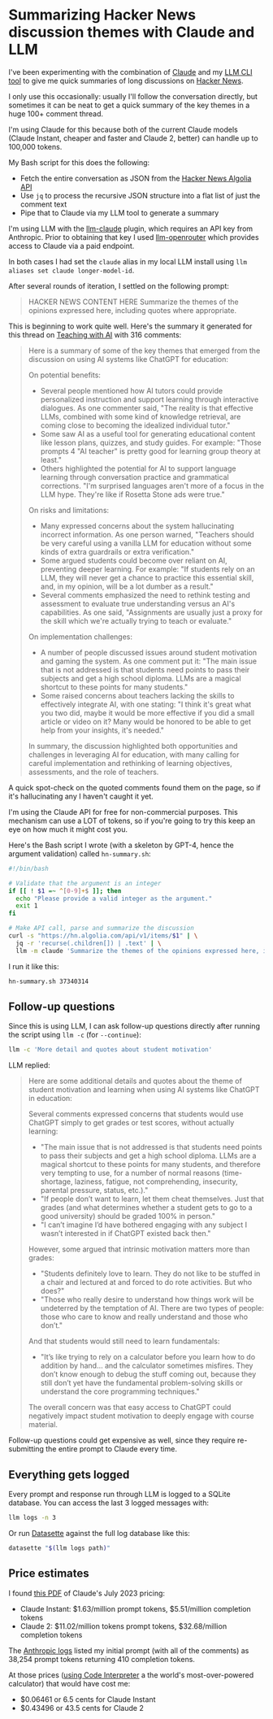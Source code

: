 # Summarizing Hacker News discussion themes with Claude and LLM

I've been experimenting with the combination of [Claude](https://claude.ai/) and my [LLM CLI tool](https://llm.datasette.io/) to give me quick summaries of long discussions on [Hacker News](https://news.ycombinator.com/).

I only use this occasionally: usually I'll follow the conversation directly, but sometimes it can be neat to get a quick summary of the key themes in a huge 100+ comment thread.

I'm using Claude for this because both of the current Claude models (Claude Instant, cheaper and faster and Claude 2, better) can handle up to 100,000 tokens.

My Bash script for this does the following:

- Fetch the entire conversation as JSON from the [Hacker News Algolia API](https://hn.algolia.com/api)
- Use `jq` to process the recursive JSON structure into a flat list of just the comment text
- Pipe that to Claude via my LLM tool to generate a summary

I'm using LLM with the [llm-claude](https://github.com/) plugin, which requires an API key from Anthropic. Prior to obtaining that key I used [llm-openrouter](https://github.com/simonw/llm-openrouter) which provides access to Claude via a paid endpoint.

In both cases I had set the `claude` alias in my local LLM install using `llm aliases set claude longer-model-id`.

After several rounds of iteration, I settled on the following prompt:

> HACKER NEWS CONTENT HERE Summarize the themes of the opinions expressed here, including quotes where appropriate.

This is beginning to work quite well. Here's the summary it generated for this thread on [Teaching with AI](https://news.ycombinator.com/item?id=37340314) with 316 comments:

> Here is a summary of some of the key themes that emerged from the discussion on using AI systems like ChatGPT for education:
> 
> On potential benefits:
> 
> - Several people mentioned how AI tutors could provide personalized instruction and support learning through interactive dialogues. As one commenter said, "The reality is that effective LLMs, combined with some kind of knowledge retrieval, are coming close to becoming the idealized individual tutor."
> - Some saw AI as a useful tool for generating educational content like lesson plans, quizzes, and study guides. For example: "Those prompts 4 "AI teacher" is pretty good for learning group theory at least."
> - Others highlighted the potential for AI to support language learning through conversation practice and grammatical corrections. "I'm surprised languages aren't more of a focus in the LLM hype. They're like if Rosetta Stone ads were true."
> 
> On risks and limitations:
> 
> - Many expressed concerns about the system hallucinating incorrect information. As one person warned, "Teachers should be very careful using a vanilla LLM for education without some kinds of extra guardrails or extra verification."
> - Some argued students could become over reliant on AI, preventing deeper learning. For example: "If students rely on an LLM, they will never get a chance to practice this essential skill, and, in my opinion, will be a lot dumber as a result."
> - Several comments emphasized the need to rethink testing and assessment to evaluate true understanding versus an AI's capabilities. As one said, "Assignments are usually just a proxy for the skill which we're actually trying to teach or evaluate."
> 
> On implementation challenges: 
> 
> - A number of people discussed issues around student motivation and gaming the system. As one comment put it: "The main issue that is not addressed is that students need points to pass their subjects and get a high school diploma. LLMs are a magical shortcut to these points for many students."
> - Some raised concerns about teachers lacking the skills to effectively integrate AI, with one stating: "I think it's great what you two did, maybe it would be more effective if you did a small article or video on it? Many would be honored to be able to get help from your insights, it's needed."
> 
> In summary, the discussion highlighted both opportunities and challenges in leveraging AI for education, with many calling for careful implementation and rethinking of learning objectives, assessments, and the role of teachers.

A quick spot-check on the quoted comments found them on the page, so if it's hallucinating any I haven't caught it yet.

I'm using the Claude API for free for non-commercial purposes. This mechanism can use a LOT of tokens, so if you're going to try this keep an eye on how much it might cost you.

Here's the Bash script I wrote (with a skeleton by GPT-4, hence the argument validation) called `hn-summary.sh`:

```bash
#!/bin/bash

# Validate that the argument is an integer
if [[ ! $1 =~ ^[0-9]+$ ]]; then
  echo "Please provide a valid integer as the argument."
  exit 1
fi

# Make API call, parse and summarize the discussion
curl -s "https://hn.algolia.com/api/v1/items/$1" | \
  jq -r 'recurse(.children[]) | .text' | \
  llm -m claude 'Summarize the themes of the opinions expressed here, including quotes where appropriate.'

```
I run it like this:
```bash
hn-summary.sh 37340314
```

## Follow-up questions

Since this is using LLM, I can ask follow-up questions directly after running the script using `llm -c` (for `--continue`):

```bash
llm -c 'More detail and quotes about student motivation'
```
LLM replied:

> Here are some additional details and quotes about the theme of student motivation and learning when using AI systems like ChatGPT in education:
>
> Several comments expressed concerns that students would use ChatGPT simply to get grades or test scores, without actually learning:
>
> - "The main issue that is not addressed is that students need points to pass their subjects and get a high school diploma. LLMs are a magical shortcut to these points for many students, and therefore very tempting to use, for a number of normal reasons (time-shortage, laziness, fatigue, not comprehending, insecurity, parental pressure, status, etc.)."
> - "If people don’t want to learn, let them cheat themselves. Just that grades (and what determines whether a student gets to go to a good university) should be graded 100% in person."
> - "I can’t imagine I’d have bothered engaging with any subject I wasn’t interested in if ChatGPT existed back then."
>
> However, some argued that intrinsic motivation matters more than grades:
>
> - "Students definitely love to learn. They do not like to be stuffed in a chair and lectured at and forced to do rote activities. But who does?"
> - "Those who really desire to understand how things work will be undeterred by the temptation of AI. There are two types of people: those who care to know and really understand and those who don’t." 
>
> And that students would still need to learn fundamentals:
>
> - "It’s like trying to rely on a calculator before you learn how to do addition by hand... and the calculator sometimes misfires. They don’t know enough to debug the stuff coming out, because they still don’t yet have the fundamental problem-solving skills or understand the core programming techniques."
>
> The overall concern was that easy access to ChatGPT could negatively impact student motivation to deeply engage with course material.

Follow-up questions could get expensive as well, since they require re-submitting the entire prompt to Claude every time.

## Everything gets logged

Every prompt and response run through LLM is logged to a SQLite database. You can access the last 3 logged messages with:

```bash
llm logs -n 3
```
Or run [Datasette](https://datasette.io/) against the full log database like this:
```bash
datasette "$(llm logs path)"
```
## Price estimates

I found [this PDF](https://www-files.anthropic.com/production/images/model_pricing_july2023.pdf) of Claude's July 2023 pricing:

- Claude Instant: $1.63/million prompt tokens, $5.51/million completion tokens
- Claude 2: $11.02/million tokens prompt tokens, $32.68/million completion tokens

The [Anthropic logs](https://console.anthropic.com/account/logs) listed my initial prompt (with all of the comments) as 38,254 prompt tokens returning 410 completion tokens.

At those prices ([using Code Interpreter](https://chat.openai.com/share/8ca9d751-d59e-4a15-bd59-183281659dd2) a the world's most-over-powered calculator) that would have cost me:

- $0.06461 or 6.5 cents for Claude Instant
- $0.43496 or 43.5 cents for Claude 2
